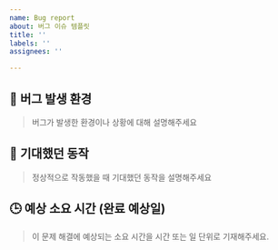 ```yaml
---
name: Bug report
about: 버그 이슈 템플릿
title: ''
labels: ''
assignees: ''

---
```


## 🐛 버그 발생 환경
> 버그가 발생한 환경이나 상황에 대해 설명해주세요

## 🎯 기대했던 동작
> 정상적으로 작동했을 때 기대했던 동작을 설명해주세요

## 🕒 예상 소요 시간 (완료 예상일)
> 이 문제 해결에 예상되는 소요 시간을 시간 또는 일 단위로 기재해주세요.
